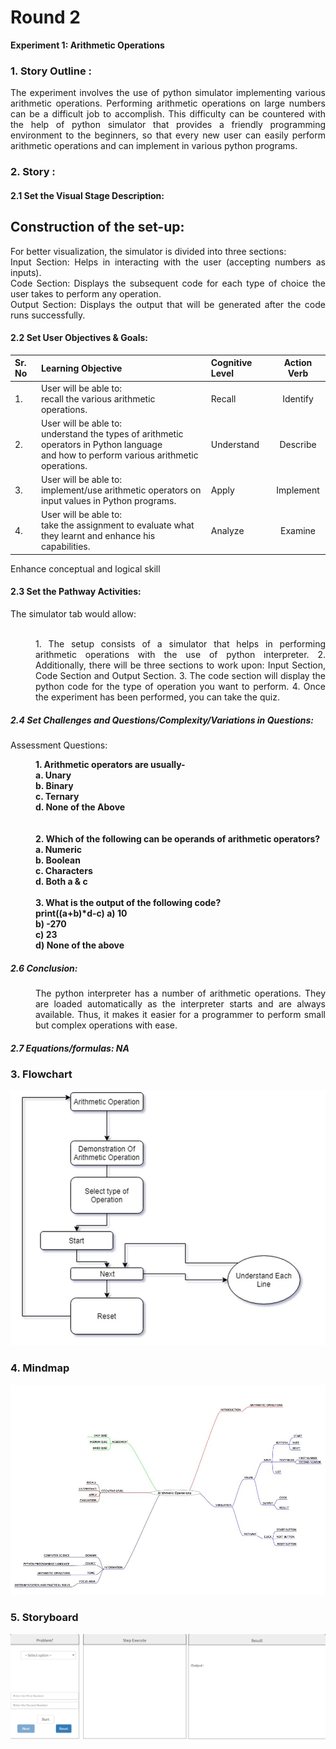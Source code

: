# Round 2

**Experiment 1: Arithmetic Operations**

### 1. Story Outline :

<div align="justify"> The experiment involves the use of python simulator implementing various arithmetic operations. Performing arithmetic operations on large numbers can be a difficult job to accomplish. This difficulty can be countered with the help of python simulator that provides a friendly programming environment to the beginners, so that every new user can easily perform arithmetic operations and can implement in various python programs. <br>

### 2. Story :

#### 2.1 Set the Visual Stage Description:

<h2>Construction of the set-up:</h2>
<div align = "justify">For better visualization, the simulator is divided into three sections: 
<br>Input Section: Helps in interacting with the user (accepting numbers as inputs).
<br>Code Section: Displays the subsequent code for each type of choice the user takes to perform any operation.
<br>Output Section: Displays the output that will be generated after the code runs successfully.

#### 2.2 Set User Objectives & Goals:

| Sr. No | Learning Objective                                                                                                                              | Cognitive Level | Action Verb |
| :----- | :---------------------------------------------------------------------------------------------------------------------------------------------- | :-------------- | :---------: |
| 1.     | User will be able to: <br>recall the various arithmetic operations.                                                                             | Recall          |  Identify   |
| 2.     | User will be able to: <br>understand the types of arithmetic operators in Python language <br>and how to perform various arithmetic operations. | Understand      |  Describe   |
| 3.     | User will be able to: <br>implement/use arithmetic operators on input values in Python programs.                                                | Apply           |  Implement  |
| 4.     | User will be able to: <br>take the assignment to evaluate what they learnt and enhance his capabilities.                                        | Analyze         |   Examine   |

Enhance conceptual and logical skill
</b>

#### 2.3 Set the Pathway Activities:

The simulator tab would allow:<br> <br>

<dd> 1.	The setup consists of a simulator that helps in performing arithmetic operations with the use of python interpreter.
2.	Additionally, there will be three sections to work upon: Input Section, Code Section and Output Section.
3.	The code section will display the python code for the type of operation you want to perform.
4.	Once the experiment has been performed, you can take the quiz.

</dd>

##### 2.4 Set Challenges and Questions/Complexity/Variations in Questions:

Assessment Questions:<br>

<dd><b> 1. Arithmetic operators are usually-<br>
a.	Unary<br>
b.	Binary<br>
c.	Ternary<br>
d.	None of the Above<br></dd><br></b><br>
<dd><b>2.	Which of the following can be operands of arithmetic operators?<br>
a.	Numeric<br>
b.	Boolean<br>
c.	Characters<br>
d.	Both a & c
<br><br></b>
<dd>
<b> 3.	What is the output of the following code?<br>
print((a+b)*d-c)
a)	10<br>
b)	-270<br>
c)	23<br>
d)	None of the above<br></b>
</dd>

##### 2.6 Conclusion:

<dd>The python interpreter has a number of arithmetic operations. They are loaded automatically as the interpreter starts and are always available. Thus, it makes it easier for a programmer to perform small but complex operations with ease.
</dd>

##### 2.7 Equations/formulas: NA

### 3. Flowchart

<img src="flowchart/1.png" alt="Flow Chart Image here"/>

### 4. Mindmap

<img src="mindmap/1.png" alt="mindmap Image here"/>
 
### 5. Storyboard 
<img src="storyboard/Arithmetic.gif" alt="Gif here">
